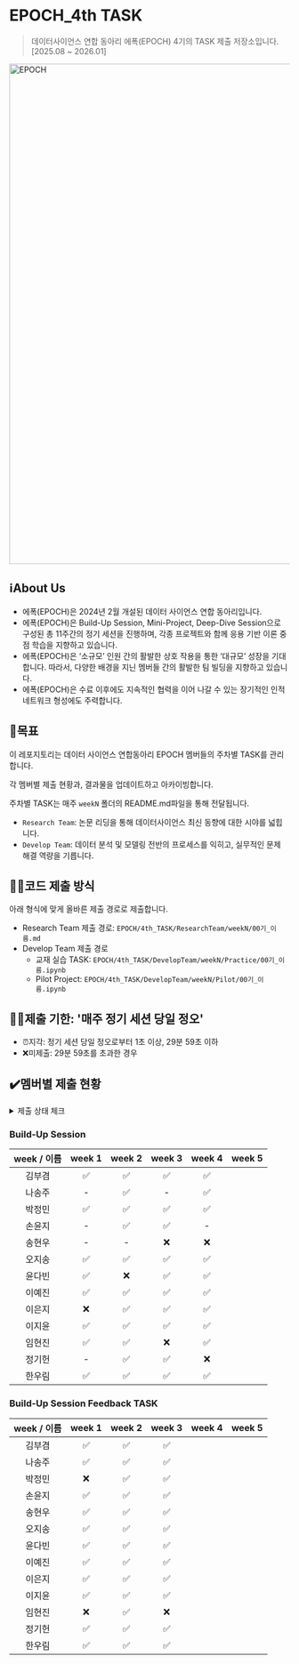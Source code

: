 # EPOCH_4th TASK
> 데이터사이언스 연합 동아리 에폭(EPOCH) 4기의 TASK 제출 저장소입니다. [2025.08 ~ 2026.01]

<img width="1600" height="900" alt="EPOCH" src="https://github.com/user-attachments/assets/2df0b2ea-d4ce-4045-a0a1-8df83f57769e" />

## ℹ️About Us
- 에폭(EPOCH)은 2024년 2월 개설된 데이터 사이언스 연합 동아리입니다.
- 에폭(EPOCH)은 Build-Up Session, Mini-Project, Deep-Dive Session으로 구성된 총 11주간의 정기 세션을 진행하며, 각종 프로젝트와 함께 응용 기반 이론 중점 학습을 지향하고 있습니다.
- 에폭(EPOCH)은 ‘소규모’ 인원 간의 활발한 상호 작용을 통한 ‘대규모’ 성장을 기대합니다. 따라서, 다양한 배경을 지닌 멤버들 간의 활발한 팀 빌딩을 지향하고 있습니다.
- 에폭(EPOCH)은 수료 이후에도 지속적인 협력을 이어 나갈 수 있는 장기적인 인적 네트워크 형성에도 주력합니다.


## 🥅목표
이 레포지토리는 데이터 사이언스 연합동아리 EPOCH 멤버들의 주차별 TASK를 관리합니다.

각 멤버별 제출 현황과, 결과물을 업데이트하고 아카이빙합니다.

주차별 TASK는 매주 `weekN` 폴더의 README.md파일을 통해 전달됩니다.

- `Research Team`: 논문 리딩을 통해 데이터사이언스 최신 동향에 대한 시야를 넓힙니다.
- `Develop Team`: 데이터 분석 및 모델링 전반의 프로세스를 익히고, 실무적인 문제 해결 역량을 기릅니다.

## ☝🏻코드 제출 방식
아래 형식에 맞게 올바른 제출 경로로 제출합니다.

- Research Team 제출 경로: `EPOCH/4th_TASK/ResearchTeam/weekN/00기_이름.md`
- Develop Team 제출 경로
  - 교재 실습 TASK: `EPOCH/4th_TASK/DevelopTeam/weekN/Practice/00기_이름.ipynb`
  - Pilot Project: `EPOCH/4th_TASK/DevelopTeam/weekN/Pilot/00기_이름.ipynb`

## ✌🏻제출 기한: '매주 정기 세션 당일 정오'
- ⏰지각: 정기 세션 당일 정오로부터 1초 이상, 29분 59초 이하
- ❌미제출: 29분 59초를 초과한 경우

## ✔️멤버별 제출 현황
<details>
<summary>제출 상태 체크</summary>
<div markdown="1">

- 제출 완료: ✅

- 지각 제출: ⏰

- 미제출: ❌
  
-  -: TASK 면제

</div>
</details>

### Build-Up Session
| week / 이름 | week 1 | week 2 | week 3 | week 4 | week 5 |
|:-----------:|:------:|:------:|:------:|:------:|:------:|
| 김부겸      |✅|✅|✅|✅|        |
| 나송주      |-|✅|-|✅|        |
| 박정민      |✅|✅|✅|✅|        |
| 손윤지      |-|✅|✅|-|        |
| 송현우      |-|-|❌|❌|        |
| 오지송      |✅|✅|✅|✅|        |
| 윤다빈      |✅|❌|✅|✅|        |
| 이예진      |✅|✅|✅|✅|        |
| 이은지      |❌|✅|✅|✅|        |
| 이지윤      |✅|✅|✅|✅|        |
| 임현진      |✅|✅|❌|✅|        |
| 정기헌      |-|✅|✅|❌|        |
| 한우림      |✅|✅|✅|✅|        |


### Build-Up Session Feedback TASK
| week / 이름 | week 1 | week 2 | week 3 | week 4 | week 5 |
|:-------------:|:------:|:------:|:------:|:------:|:------:|
| 김부겸        |   ✅   |   ✅   |   ✅   |        |        |
| 나송주        |   ✅   |   ✅   |   ✅   |        |        |
| 박정민        |   ❌   |   ✅   |   ✅   |        |        |
| 손윤지        |   ✅   |   ✅   |   ✅   |        |        |
| 송현우        |   ✅   |   ✅   |   ✅   |        |        |
| 오지송        |   ✅   |   ✅   |   ✅   |        |        |
| 윤다빈        |   ✅   |   ✅   |   ✅   |        |        |
| 이예진        |   ✅   |   ✅   |   ✅   |        |        |
| 이은지        |   ✅   |   ✅   |   ✅   |        |        |
| 이지윤        |   ✅   |   ✅   |   ✅   |        |        |
| 임현진        |   ❌   |   ✅   |   ❌   |        |        |
| 정기헌        |   ✅   |   ✅   |   ✅   |        |        |
| 한우림        |   ✅   |   ✅   |   ✅   |        |        |
